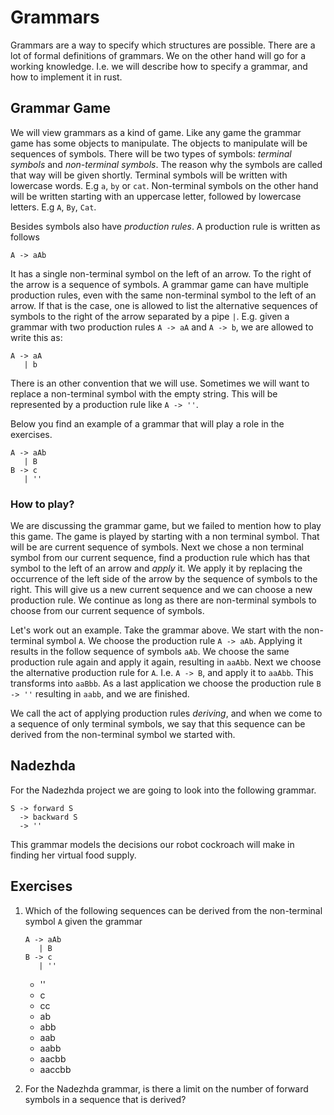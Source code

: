 # Grammars
Grammars are a way to specify which structures are possible. There are a lot of
formal definitions of grammars. We on the other hand will go for a working
knowledge. I.e. we will describe how to specify a grammar, and how to implement
it in rust.

## Grammar Game
We will view grammars as a kind of game. Like any game the grammar game has some
objects to manipulate. The objects to manipulate will be sequences of symbols.
There will be two types of symbols: *terminal symbols* and *non-terminal
symbols*. The reason why the symbols are called that way will be given shortly.
Terminal symbols will be written with lowercase words. E.g `a`, `by` or `cat`.
Non-terminal symbols on the other hand will be written starting with an
uppercase letter, followed by lowercase letters.
E.g `A`, `By`, `Cat`.

Besides symbols also have *production rules*. A production rule is written as
follows

```plain
A -> aAb
```

It has a single non-terminal symbol on the left of an arrow. To the right of the
arrow is a sequence of symbols. A grammar game can have multiple production
rules, even with the same non-terminal symbol to the left of an arrow. If that
is the case, one is allowed to list the alternative sequences of symbols to the
right of the arrow separated by a pipe `|`. E.g. given a grammar with two
production rules `A -> aA` and `A -> b`, we are allowed to write this as:

```plain
A -> aA
   | b
```

There is an other convention that we will use. Sometimes we will want to replace
a non-terminal symbol with the empty string. This will be represented by a
production rule like `A -> ''`.

Below you find an example of a grammar that will play a role in the exercises.

```plain
A -> aAb
   | B
B -> c 
   | ''
```

### How to play?
We are discussing the grammar game, but we failed to mention how to play this
game. The game is played by starting with a non terminal symbol. That will be
are current sequence of symbols. Next we chose a non terminal symbol from our
current sequence, find a production rule which has that symbol to the left of an
arrow and _apply_ it. We apply it by replacing the occurrence of the left side
of the arrow by the sequence of symbols to the right. This will give us a new
current sequence and we can choose a new production rule. We continue as long as
there are non-terminal symbols to choose from our current sequence of symbols.

Let's work out an example. Take the grammar above. We start with the
non-terminal symbol `A`. We choose the production rule `A -> aAb`. Applying it
results in the follow sequence of symbols `aAb`. We choose the same production
rule again and apply it again, resulting in `aaAbb`. Next we choose the
alternative production rule for `A`. I.e. `A -> B`, and apply it to `aaAbb`.
This transforms into `aaBbb`. As a last application we choose the production
rule `B -> ''` resulting in `aabb`, and we are finished.

We call the act of applying production rules *deriving*, and when we come to a
sequence of only terminal symbols, we say that this sequence can be derived from
the non-terminal symbol we started with.

## Nadezhda
For the Nadezhda project we are going to look into the following grammar.

```plain
S -> forward S
  -> backward S
  -> ''
```

This grammar models the decisions our robot cockroach will make in finding her
virtual food supply.

## Exercises
1. Which of the following sequences can be derived from the non-terminal symbol
   `A` given the grammar
   
   ```plain
   A -> aAb
      | B
   B -> c
      | ''
   ```
   
   * ''
   * c
   * cc
   * ab
   * abb
   * aab
   * aabb
   * aacbb
   * aaccbb
2. For the Nadezhda grammar, is there a limit on the number of forward symbols
   in a sequence that is derived?
